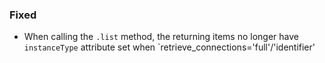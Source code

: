 
### Fixed

- When calling the `.list` method, the returning items no longer have
`instanceType` attribute set when
`retrieve_connections='full'/'identifier'